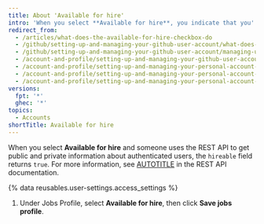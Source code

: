 ```yaml
---
title: About 'Available for hire'
intro: 'When you select **Available for hire**, you indicate that you''re open to job opportunities.'
redirect_from:
  - /articles/what-does-the-available-for-hire-checkbox-do
  - /github/setting-up-and-managing-your-github-user-account/what-does-the-available-for-hire-checkbox-do
  - /github/setting-up-and-managing-your-github-user-account/managing-user-account-settings/what-does-the-available-for-hire-checkbox-do
  - /account-and-profile/setting-up-and-managing-your-github-user-account/managing-user-account-settings/what-does-the-available-for-hire-checkbox-do
  - /account-and-profile/setting-up-and-managing-your-personal-account-on-github/managing-personal-account-settings/what-does-the-available-for-hire-checkbox-do
  - /account-and-profile/setting-up-and-managing-your-personal-account-on-github/managing-user-account-settings/what-does-the-available-for-hire-checkbox-do
  - /account-and-profile/setting-up-and-managing-your-personal-account-on-github/managing-user-account-settings/about-available-for-hire
versions:
  fpt: '*'
  ghec: '*'
topics:
  - Accounts
shortTitle: Available for hire
---
```


When you select **Available for hire** and someone uses the REST API to get public and private information about authenticated users, the `hireable` field returns `true`. For more information, see [AUTOTITLE](/rest/users/users) in the REST API documentation.

{% data reusables.user-settings.access_settings %}

1. Under Jobs Profile, select **Available for hire**, then click **Save jobs profile**.
